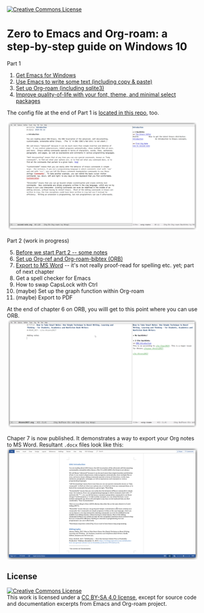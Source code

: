 <a rel="license" href="http://creativecommons.org/licenses/by-sa/4.0/"><img alt="Creative Commons License" style="border-width:0" src="https://i.creativecommons.org/l/by-sa/4.0/80x15.png" /></a>

# Zero to Emacs and Org-roam: a step-by-step guide on Windows 10

Part 1

1. [Get Emacs for Windows](./10.Get-Emacs.md)
2. [Use Emacs to write some text (including copy & paste)](./20.Use-Emacs.md)
3. [Set up Org-roam (including sqlite3)](./30.Set-up-Org-roam.md)
4. [Improve quality-of-life with your font, theme, and minimal select packages ](./40.Qol.md)

The config file at the end of Part 1 is [located in this repo](./.emacs), too.

![What your Emacs will look like at the end of Part 1](images/2020-06-16_21-32-39.png)

Part 2 (work in progress)

5. [Before we start Part 2 -- some notes](./50.Part2.md)
6. [Set up Org-ref and Org-roam-bibtex (ORB)](./60.Org-ref_ORB.md)
7. [Export to MS Word](./70.publish.md) -- it's not really proof-read for spelling etc. yet; part of next chapter
8. Get a spell checker for Emacs
9. How to swap CapsLock with Ctrl
10. (maybe) Set up the graph function within Org-roam
11. (maybe) Export to PDF

At the end of chapter 6 on ORB, you willl get to this point where you can use ORB.
![Add a bibliographic note](images/2020-06-23_22-19-30.png)

Chaper 7 is now published. It demonstrates a way to export your Org notes to MS Word. Resultant `.docx` files look like this:
![Export to MS Word docx document](images/2020-06-27_19-22-17.png)

## License

<a rel="license" href="http://creativecommons.org/licenses/by-sa/4.0/"><img alt="Creative Commons License" style="border-width:0" src="https://i.creativecommons.org/l/by-sa/4.0/88x31.png" /></a><br />This work is licensed under a <a rel="license" href="http://creativecommons.org/licenses/by-sa/4.0/">CC BY-SA 4.0 license</a>, except for source code and documentation excerpts from Emacs and Org-roam project.

